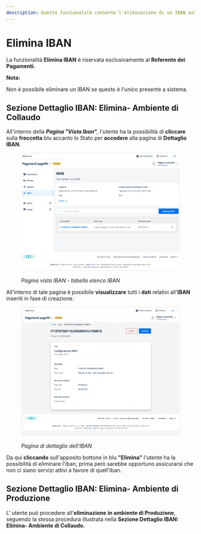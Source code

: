 ```yaml
---
description: Questa funzionalità consente l'eliminazione di un IBAN associato all'EC.
---
```


# Elimina IBAN

La funzionalità **Elimina IBAN** è riservata esclusivamente al **Referente dei Pagamenti.**

**Nota:**&#x20;

Non è possibile eliminare un IBAN se questo è l'unico presente a sistema.&#x20;

## Sezione Dettaglio IBAN: Elimina- Ambiente di Collaudo

All'interno della _**Pagina "Vista Iban"**,_ l'utente ha la possibilità di **cliccare** sulla **freccetta** blu accanto lo Stato per **accedere** alla pagina di **Dettaglio IBAN**.&#x20;

<figure><img src="../../../.gitbook/assets/image (53).png" alt=""><figcaption><p><em>Pagina vista IBAN - tabella elenco IBAN</em></p></figcaption></figure>

All'interno di tale pagina è possibile **visualizzare** tutti i **dati** relativi all'**IBAN** inseriti in fase di creazione.

<figure><img src="../../../.gitbook/assets/image (55).png" alt=""><figcaption><p><em>Pagina di dettaglio dell'IBAN</em></p></figcaption></figure>

Da qui **cliccando** sull'apposito bottone in blu **"Elimina"** l'utente ha la possibilità di eliminare l'iban, prima però sarebbe opportuno assicurarsi che non ci siano servizi attivi a favore di quell'iban.

## Sezione Dettaglio IBAN: Elimina- Ambiente di Produzione

L' utente può procedere all'**eliminazione** **in ambiente di Produzione**, seguendo la stessa procedura illustrata nella **Sezione Dettaglio IBAN: Elimina- Ambiente di Collaudo.**
